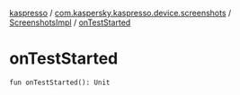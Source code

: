 [kaspresso](../../index.md) / [com.kaspersky.kaspresso.device.screenshots](../index.md) / [ScreenshotsImpl](index.md) / [onTestStarted](./on-test-started.md)

# onTestStarted

`fun onTestStarted(): Unit`